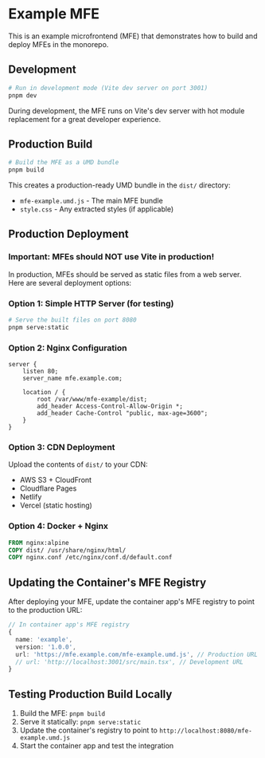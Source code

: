 # Example MFE

This is an example microfrontend (MFE) that demonstrates how to build and deploy MFEs in the monorepo.

## Development

```bash
# Run in development mode (Vite dev server on port 3001)
pnpm dev
```

During development, the MFE runs on Vite's dev server with hot module replacement for a great developer experience.

## Production Build

```bash
# Build the MFE as a UMD bundle
pnpm build
```

This creates a production-ready UMD bundle in the `dist/` directory:

- `mfe-example.umd.js` - The main MFE bundle
- `style.css` - Any extracted styles (if applicable)

## Production Deployment

### Important: MFEs should NOT use Vite in production!

In production, MFEs should be served as static files from a web server. Here are several deployment options:

### Option 1: Simple HTTP Server (for testing)

```bash
# Serve the built files on port 8080
pnpm serve:static
```

### Option 2: Nginx Configuration

```nginx
server {
    listen 80;
    server_name mfe.example.com;

    location / {
        root /var/www/mfe-example/dist;
        add_header Access-Control-Allow-Origin *;
        add_header Cache-Control "public, max-age=3600";
    }
}
```

### Option 3: CDN Deployment

Upload the contents of `dist/` to your CDN:

- AWS S3 + CloudFront
- Cloudflare Pages
- Netlify
- Vercel (static hosting)

### Option 4: Docker + Nginx

```dockerfile
FROM nginx:alpine
COPY dist/ /usr/share/nginx/html/
COPY nginx.conf /etc/nginx/conf.d/default.conf
```

## Updating the Container's MFE Registry

After deploying your MFE, update the container app's MFE registry to point to the production URL:

```typescript
// In container app's MFE registry
{
  name: 'example',
  version: '1.0.0',
  url: 'https://mfe.example.com/mfe-example.umd.js', // Production URL
  // url: 'http://localhost:3001/src/main.tsx', // Development URL
}
```

## Testing Production Build Locally

1. Build the MFE: `pnpm build`
2. Serve it statically: `pnpm serve:static`
3. Update the container's registry to point to `http://localhost:8080/mfe-example.umd.js`
4. Start the container app and test the integration
